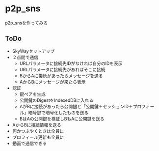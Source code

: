 # p2p_sns
p2p_snsを作ってみる

## ToDo
 - SkyWayセットアップ
 - ２点間で通信
   - URLパラメータに接続先IDがなければ自分のIDを表示
   - URLパラメータに接続先があればそこに接続
   - BからAに接続があったらメッセージを送る
   - AからBにメッセージが来たら表示
 - 認証
   - 鍵ペアを生成
   - 公開鍵のDigestをIndexedDBに入れる
   - AがBに接続があったら公開鍵と「公開鍵＋セッションID＋プロフィール」暗号鍵で暗号化したものを送る
   - BはAの公開鍵を検証しBもAに公開鍵を送る
 - AからBに接続情報を送る
 - 何かつぶやくときは全員に
 - プロフィール更新も全員に
 - 動画で通信できる